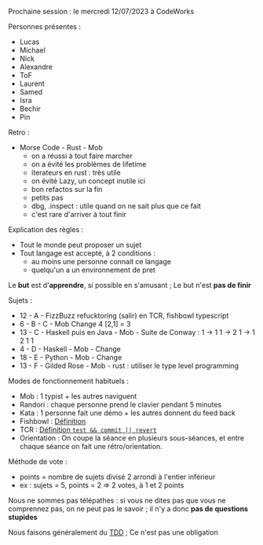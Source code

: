 Prochaine session : le mercredi 12/07/2023 à CodeWorks 

Personnes présentes :
- Lucas
- Michael
- Nick
- Alexandre
- ToF
- Laurent
- Samed
- Isra
- Bechir
- Pin

Retro :
- Morse Code - Rust - Mob
  - on a réussi à tout faire marcher 
  - on a évité les problèmes de lifetime 
  - iterateurs en rust : très utile
  - on évité Lazy, un concept inutile ici
  - bon refactos sur la fin
  - petits pas
  - dbg, .inspect : utile quand on ne sait plus que ce  fait 
  - c'est rare d'arriver à tout finir 

Explication des règles :
- Tout le monde peut proposer un sujet
- Tout langage est accepté, à 2 conditions :
  - au moins une personne connait ce langage
  - quelqu'un a un environnement de pret

Le **but** est d'**apprendre**, si possible en s'amusant ;
Le but n'est **pas de finir**

Sujets :
- 12 - A - FizzBuzz refucktoring (salir) en TCR, fishbowl typescript 
- 6 - B - C - Mob Change    4 [2,1] = 3
- 13 - C - Haskell puis en Java - Mob - Suite de Conway : 1 → 1 1 → 2 1 → 1 2 1 1
- 4 - D - Haskell - Mob - Change
- 18 - E - Python - Mob - Change
- 13 - F - Gilded Rose - Mob - rust : utiliser le type level programming

Modes de fonctionnement habituels :
- Mob : 1 typist + les autres naviguent
- Randori : chaque personne prend le clavier pendant 5 minutes
- Kata : 1 personne fait une démo + les autres donnent du feed back
- Fishbowl : [Définition](https://en.wikipedia.org/wiki/Fishbowl_(conversation))
- TCR : [Définition `test && commit || revert`](https://medium.com/@kentbeck_7670/test-commit-revert-870bbd756864)
- Orientation : On coupe la séance en plusieurs sous-séances,
  et entre chaque séance on fait une rétro/orientation.

Méthode de vote :
- points = nombre de sujets divisé 2 arrondi à l'entier inférieur
- ex : sujets = 5, points = 2 => 2 votes, à 1 et 2 points

Nous ne sommes pas télépathes :
si vous ne dites pas que vous ne comprennez pas, on ne peut pas le savoir ;
il n'y a donc **pas de questions stupides**

Nous faisons généralement du [TDD](https://fr.wikipedia.org/wiki/Test_driven_development) ;
Ce n'est pas une obligation
